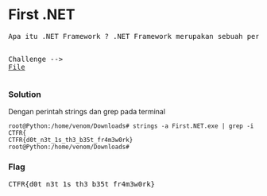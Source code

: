 <h1><b>First .NET</b></h1>
<pre>
Apa itu .NET Framework ? .NET Framework merupakan sebuah perangkat lunak kerangka kerja yang berjalan terutama pada sistem operasi Microsoft Windows, saat ini .NET Framework umumnya telah terintegrasi dalam distribusi standar Windows. Ada rumor bahwa .NET mudah untuk di Decompile, coba Decompile file dibawah ini.

Challenge --> <a href='https://mega.nz/#!59YwxJSB!kKDYJ1RBNyh5mcPdf3zbSfQX0plwEqKaEvH3KWJdc28'>File</a>
</pre>
<h3><b>Solution</b></h3>
<p>Dengan perintah strings dan grep pada terminal</p>

```console
root@Python:/home/venom/Downloads# strings -a First.NET.exe | grep -i CTFR{
CTFR{d0t_n3t_1s_th3_b35t_fr4m3w0rk}
root@Python:/home/venom/Downloads# 

```
<h3><b>Flag</b></h3>
<pre>
CTFR{d0t_n3t_1s_th3_b35t_fr4m3w0rk}
</pre>
